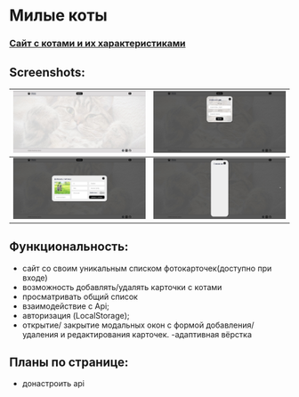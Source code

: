 # Милые коты 

### [Сайт с котами и их характеристиками](https://gor241.github.io/catsUpt/)

## Screenshots:
![Скриншот](images/222.jpg) | ![Скриншот](images/123.jpg)
--- | ---
![Скриншот](images/124.jpg) | ![Скриншот](images/125.jpg)

## Функциональность:
- сайт со своим уникальным списком фотокарточек(доступно при входе)
- возможность добавлять/удалять карточки с котами
- просматривать общий список
- взаимодействие с Api;
- авторизация (LocalStorage);
- открытие/ закрытие модальных окон с формой добавления/удаления и редактирования
карточек.
-адаптивная вёрстка

## Планы по странице:
- донастроить api 
